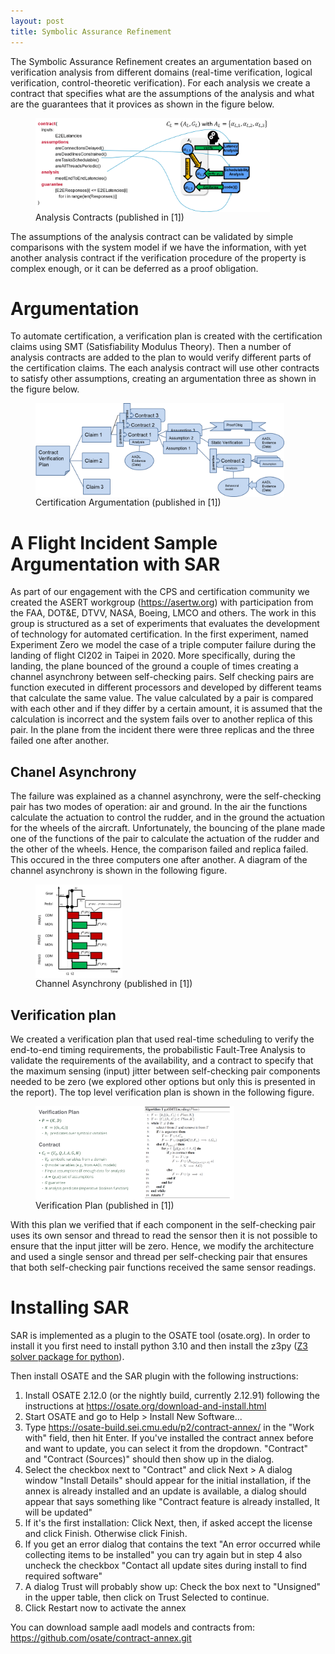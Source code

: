 ```yaml
---
layout: post
title: Symbolic Assurance Refinement
---
```


The Symbolic Assurance Refinement creates an argumentation based on verification analysis from different domains (real-time verification, logical verification, control-theoretic verification). For each analysis we create a contract that specifies what are the assumptions of the analysis and what are the guarantees that it provices as shown in the figure below.


<figure>
<img src="images/analysis-contracts.png" height="150" align="middle"/>
<figcaption>Analysis Contracts (published in [1])</figcaption>
</figure>

The assumptions of the analysis contract can be validated by simple comparisons with the system model if we have the information, with yet another analysis contract if the verification procedure of the property is complex enough, or it can be deferred as a proof obligation. 

# Argumentation

To automate certification, a verification plan is created with the certification claims using SMT (Satisfiability Modulus Theory). Then a number of analysis contracts are added to the plan to would verify different parts of the certification claims. The each analysis contract will use other contracts to satisfy other assumptions, creating an argumentation three as shown in the figure below.


<figure>
<img src="images/argumentation.png" height="150" align="middle"/>
<figcaption>Certification Argumentation (published in [1])</figcaption>
</figure>

# A Flight Incident Sample Argumentation with SAR

As part of our engagement with the CPS and certification community we created the ASERT workgroup (https://asertw.org) with participation from the FAA, DOT&E, DTVV, NASA, Boeing, LMCO and others. The work in this group is structured as a set of experiments that evaluates the development of technology for automated certification. In the first experiment, named Experiment Zero we model the case of a triple computer failure during the landing of flight CI202 in Taipei in 2020. More specifically, during the landing, the plane bounced of the ground a couple of times creating a channel asynchrony between self-checking pairs. Self checking pairs are function executed in different processors and developed by different teams that calculate the same value. The value calculated by a pair is compared with each other and if they differ by a certain amount, it is assumed that the calculation is incorrect and the system fails over to another replica of this pair. In the plane from the incident there were three replicas and the three failed one after another.

## Chanel Asynchrony

The failure was explained as a channel asynchrony, were the self-checking pair has two modes of operation: air and ground. In the air the functions calculate the actuation to control the rudder, and in the ground the actuation for the wheels of the aircraft. Unfortunately, the bouncing of the plane made one of the functions of the pair to calculate the actuation of the rudder and the other of the wheels. Hence, the comparison failed and replica failed. This occured in the three computers one after another. A diagram of the channel asynchrony is shown in the following figure.


<figure>
<img src="images/asynchrony.png" height="150" align="middle"/>
<figcaption>Channel Asynchrony (published in [1])</figcaption>
</figure>

## Verification plan

We created a verification plan that used real-time scheduling to verify the end-to-end timing requirements, the probabilistic Fault-Tree Analysis to validate the requirements of the availability, and a contract to specify that the maximum sensing (input) jitter between self-checking pair components needed to be zero (we explored other options but only this is presented in the report). The top level verification plan is shown in the following figure.


<figure>
<img src="images/encoding.png" height="150" align="middle"/>
<figcaption>Verification Plan (published in [1])</figcaption>
</figure>

With this plan we verified that if each component in the self-checking pair uses its own sensor and thread to read the sensor then it is not possible to ensure that the input jitter will be zero. Hence, we modify the architecture and used a single sensor and thread per self-checking pair that ensures that both self-checking pair functions received the same sensor readings. 

# Installing SAR

SAR is implemented as a plugin to the OSATE tool (osate.org). In order to install it you first need to install python 3.10 and then install the z3py ([Z3 solver package for python](https://pypi.org/project/z3-solver/)).

Then install OSATE and the SAR plugin with the following instructions:

1. Install OSATE 2.12.0 (or the nightly build, currently 2.12.91) following the instructions at https://osate.org/download-and-install.html
2. Start OSATE and go to Help > Install New Software...
3. Type https://osate-build.sei.cmu.edu/p2/contract-annex/ in the "Work with" field, then hit Enter. If you've installed the contract annex before and want to update, you can select it from the dropdown.
 	"Contract" and "Contract (Sources)" should then show up in the dialog.
4. Select the checkbox next to "Contract" and click Next >
 	A dialog window "Install Details" should appear for the initial installation, if the annex is already installed and an update is available, a dialog should appear that says something like "Contract feature is already installed, It will be updated"
5. If it's the first installation: Click Next, then, if asked accept the license and click Finish. 
 	Otherwise click Finish.
6. If you get an error dialog that contains the text "An error occurred while collecting items to be installed" you can try again but in step 4 also uncheck the checkbox "Contact all update sites during install to find required software"
7. A dialog Trust will probably show up:
 	Check the box next to "Unsigned" in the upper table, then click on Trust Selected to continue.
8. Click Restart now to activate the annex

You can download sample aadl models and contracts from: https://github.com/osate/contract-annex.git

